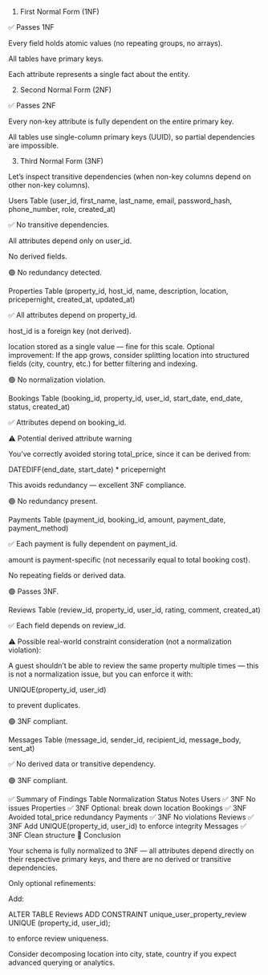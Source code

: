 1. First Normal Form (1NF)

✅ Passes 1NF

Every field holds atomic values (no repeating groups, no arrays).

All tables have primary keys.

Each attribute represents a single fact about the entity.

2. Second Normal Form (2NF)

✅ Passes 2NF

Every non-key attribute is fully dependent on the entire primary key.

All tables use single-column primary keys (UUID), so partial dependencies are impossible.

3. Third Normal Form (3NF)

Let’s inspect transitive dependencies (when non-key columns depend on other non-key columns).

Users Table
(user_id, first_name, last_name, email, password_hash, phone_number, role, created_at)


✅ No transitive dependencies.

All attributes depend only on user_id.

No derived fields.

🟢 No redundancy detected.

Properties Table
(property_id, host_id, name, description, location, pricepernight, created_at, updated_at)


✅ All attributes depend on property_id.

host_id is a foreign key (not derived).

location stored as a single value — fine for this scale.
Optional improvement: If the app grows, consider splitting location into structured fields (city, country, etc.) for better filtering and indexing.

🟢 No normalization violation.

Bookings Table
(booking_id, property_id, user_id, start_date, end_date, status, created_at)


✅ Attributes depend on booking_id.

⚠️ Potential derived attribute warning

You’ve correctly avoided storing total_price, since it can be derived from:

DATEDIFF(end_date, start_date) * pricepernight


This avoids redundancy — excellent 3NF compliance.

🟢 No redundancy present.

Payments Table
(payment_id, booking_id, amount, payment_date, payment_method)


✅ Each payment is fully dependent on payment_id.

amount is payment-specific (not necessarily equal to total booking cost).

No repeating fields or derived data.

🟢 Passes 3NF.

Reviews Table
(review_id, property_id, user_id, rating, comment, created_at)


✅ Each field depends on review_id.

⚠️ Possible real-world constraint consideration (not a normalization violation):

A guest shouldn’t be able to review the same property multiple times — this is not a normalization issue, but you can enforce it with:

UNIQUE(property_id, user_id)


to prevent duplicates.

🟢 3NF compliant.

Messages Table
(message_id, sender_id, recipient_id, message_body, sent_at)


✅ No derived data or transitive dependency.

🟢 3NF compliant.

✅ Summary of Findings
Table	Normalization Status	Notes
Users	✅ 3NF	No issues
Properties	✅ 3NF	Optional: break down location
Bookings	✅ 3NF	Avoided total_price redundancy
Payments	✅ 3NF	No violations
Reviews	✅ 3NF	Add UNIQUE(property_id, user_id) to enforce integrity
Messages	✅ 3NF	Clean structure
🧠 Conclusion

Your schema is fully normalized to 3NF — all attributes depend directly on their respective primary keys, and there are no derived or transitive dependencies.

Only optional refinements:

Add:

ALTER TABLE Reviews ADD CONSTRAINT unique_user_property_review UNIQUE (property_id, user_id);


to enforce review uniqueness.

Consider decomposing location into city, state, country if you expect advanced querying or analytics.
